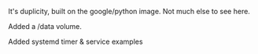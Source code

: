It's duplicity, built on the google/python image. Not much else to see here.

Added a /data volume.

Added systemd timer & service examples
